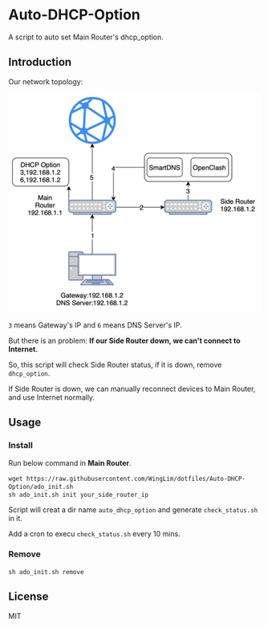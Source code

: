 # Auto-DHCP-Option

A script to auto set Main Router's dhcp_option.

## Introduction

Our network topology:

![Main&Side Router](images/Main&Side%20Router.png)

`3` means Gateway's IP and `6` means DNS Server's IP.

But there is an problem: **If our Side Router down, we can't connect to Internet.**

So, this script will check Side Router status, if it is down, remove `dhcp_option`.

If Side Router is down, we can manually reconnect devices to Main Router, and use Internet normally.

## Usage

### Install

Run below command in **Main Router**.

```shell
wget https://raw.githubusercontent.com/WingLim/dotfiles/Auto-DHCP-Option/ado_init.sh
sh ado_init.sh init your_side_router_ip
```

Script will creat a dir name `auto_dhcp_option` and generate `check_status.sh` in it.

Add a cron to execu `check_status.sh` every 10 mins.

### Remove

```shell
sh ado_init.sh remove
```

## License

MIT
